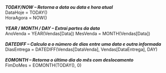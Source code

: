 <b>*TODAY/NOW – Retorna a data ou data e hora atual*</b>
<br>
DataHoje = TODAY()
<br>
HoraAgora = NOW()
<br><br>
<b>*YEAR / MONTH / DAY – Extrai partes da data*</b>
<br>
AnoVenda = YEAR(Vendas[Data])
MesVenda = MONTH(Vendas[Data])
<br><br>
<b>*DATEDIFF – Calcula a o número de dias entre uma data e outra informada*</b>
<br>
DiasEntrega = DATEDIFF(Vendas[DataVenda], Vendas[DataEntrega], DAY)
<br><br>
<b>*EOMONTH – Retorna o último dia do mês com deslocamento*</b>
<br>
FimDoMes = EOMONTH(TODAY(), 0)
